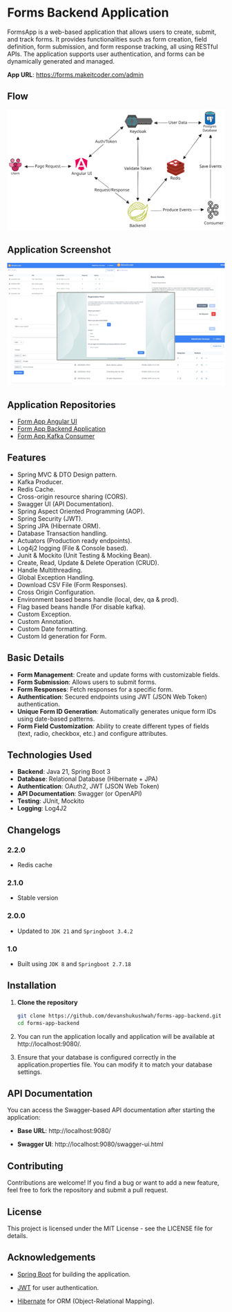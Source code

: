 # Forms Backend Application

FormsApp is a web-based application that allows users to create, submit, and track forms. It provides functionalities such as form creation, field definition, form submission, and form response tracking, all using RESTful APIs. The application supports user authentication, and forms can be dynamically generated and managed.

**App URL**: https://forms.makeitcoder.com/admin

## Flow
![flow](https://raw.githubusercontent.com/devanshukushwah/forms-app-backend/refs/heads/main/images/flow.svg)
## Application Screenshot
![Mockup](https://raw.githubusercontent.com/devanshukushwah/cdn/refs/heads/main/forms-app/images/mockup.jpg)

## Application Repositories
- [Form App Angular UI](https://github.com/devanshukushwah/forms-app-ui)
- [Form App Backend Application](https://github.com/devanshukushwah/forms-app-backend)
- [Form App Kafka Consumer](https://github.com/devanshukushwah/forms-app-consumer)

## Features

- Spring MVC & DTO Design pattern.
- Kafka Producer.
- Redis Cache.
- Cross-origin resource sharing (CORS).
- Swagger UI (API Documentation).
- Spring Aspect Oriented Programming (AOP).
- Spring Security (JWT).
- Spring JPA (Hibernate ORM).
- Database Transaction handling.
- Actuators (Production ready endpoints).
- Log4j2 logging (File & Console based).
- Junit & Mockito (Unit Testing & Mocking Bean).
- Create, Read, Update & Delete Operation (CRUD).
- Handle Multithreading.
- Global Exception Handling.
- Download CSV File (Form Responses).
- Cross Origin Configuration.
- Environment based beans handle (local, dev, qa & prod).
- Flag based beans handle (For disable kafka).
- Custom Exception.
- Custom Annotation.
- Custom Date formatting.
- Custom Id generation for Form.

## Basic Details

- **Form Management**: Create and update forms with customizable fields.
- **Form Submission**: Allows users to submit forms.
- **Form Responses**: Fetch responses for a specific form.
- **Authentication**: Secured endpoints using JWT (JSON Web Token) authentication.
- **Unique Form ID Generation**: Automatically generates unique form IDs using date-based patterns.
- **Form Field Customization**: Ability to create different types of fields (text, radio, checkbox, etc.) and configure attributes.

## Technologies Used

- **Backend**: Java 21, Spring Boot 3
- **Database**: Relational Database (Hibernate + JPA)
- **Authentication**: OAuth2, JWT (JSON Web Token)
- **API Documentation**: Swagger (or OpenAPI)
- **Testing**: JUnit, Mockito
- **Logging**: Log4J2

## Changelogs

### 2.2.0
- Redis cache

### 2.1.0
- Stable version

### 2.0.0
- Updated to `JDK 21` and `Springboot 3.4.2`

### 1.0
- Built using `JDK 8` and `Springboot 2.7.18`

## Installation

1. **Clone the repository**

   ```bash
   git clone https://github.com/devanshukushwah/forms-app-backend.git
   cd forms-app-backend
   ```
    
2. You can run the application locally and application will be available at http://localhost:9080/.
    
3. Ensure that your database is configured correctly in the application.properties file. You can modify it to match your database settings.
    

API Documentation
-----------------

You can access the Swagger-based API documentation after starting the application:

*   **Base URL**: http://localhost:9080/
    
*   **Swagger UI**: http://localhost:9080/swagger-ui.html

Contributing
------------

Contributions are welcome! If you find a bug or want to add a new feature, feel free to fork the repository and submit a pull request.

License
-------

This project is licensed under the MIT License - see the LICENSE file for details.

Acknowledgements
----------------

*   [Spring Boot](https://spring.io/projects/spring-boot) for building the application.
    
*   [JWT](https://jwt.io/) for user authentication.
    
*   [Hibernate](https://hibernate.org/) for ORM (Object-Relational Mapping).
